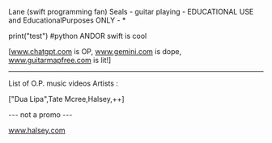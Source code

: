Lane (swift programming fan) Seals - guitar playing - EDUCATIONAL USE and  EducationalPurposes ONLY - * 

print("test")
#python ANDOR swift is cool

[www.chatgpt.com is OP,
www.gemini.com is dope,
www.guitarmapfree.com is lit!]

---------------------------------

List of O.P. music videos Artists :

["Dua Lipa",Tate Mcree,Halsey,++]

--- not a promo ---

www.halsey.com

